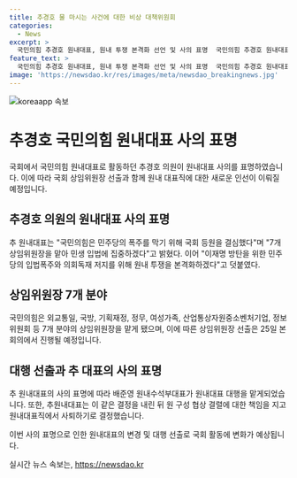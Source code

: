 ```yaml
---
title: 추경호 물 마시는 사건에 대한 비상 대책위원회
categories:
  - News
excerpt: >
  국민의힘 추경호 원내대표, 원내 투쟁 본격화 선언 및 사의 표명  국민의힘 추경호 원내대표는 민주당의 폭주를 막기 위해 원내 투쟁 선언했고, 7개 상임위원장을 맡게 되었다. 그는 이어 책임을 지고 사의를 표명하며 대행으로 배준영 원내수석부대표가 나섰다. (단어 수: 69)
feature_text: >
  국민의힘 추경호 원내대표, 원내 투쟁 본격화 선언 및 사의 표명  국민의힘 추경호 원내대표는 민주당의 폭주를 막기 위해 원내 투쟁 선언했고, 7개 상임위원장을 맡게 되었다. 그는 이어 책임을 지고 사의를 표명하며 대행으로 배준영 원내수석부대표가 나섰다. (단어 수: 69)
image: 'https://newsdao.kr/res/images/meta/newsdao_breakingnews.jpg'
---
```


<p><img src="https://newsdao.kr/res/images/meta/newsdao_breakingnews.jpg" alt="koreaapp 속보" /></p>

<h1>추경호 국민의힘 원내대표 사의 표명</h1>

<p>국회에서 국민의힘 원내대표로 활동하던 추경호 의원이 원내대표 사의를 표명하였습니다. 이에 따라 국회 상임위원장 선출과 함께 원내 대표직에 대한 새로운 인선이 이뤄질 예정입니다.</p>

<h2>추경호 의원의 원내대표 사의 표명</h2>

<p data-ke-size="size16">추 원내대표는 "국민의힘은 민주당의 폭주를 막기 위해 국회 등원을 결심했다"며 "7개 상임위원장을 맡아 민생 입법에 집중하겠다"고 밝혔다. 이어 "이재명 방탄을 위한 민주당의 입법폭주와 의회독재 저지를 위해 원내 투쟁을 본격화하겠다"고 덧붙였다.</p>

<h2>상임위원장 7개 분야</h2>

<p data-ke-size="size16">국민의힘은 외교통일, 국방, 기획재정, 정무, 여성가족, 산업통상자원중소벤처기업, 정보위원회 등 7개 분야의 상임위원장을 맡게 됐으며, 이에 따른 상임위원장 선출은 25일 본회의에서 진행될 예정입니다.</p>

<h2>대행 선출과 추 대표의 사의 표명</h2>

<p data-ke-size="size16">추 원내대표의 사의 표명에 따라 배준영 원내수석부대표가 원내대표 대행을 맡게되었습니다. 또한, 추원내대표는 이 같은 결정을 내린 뒤 원 구성 협상 결렬에 대한 책임을 지고 원내대표직에서 사퇴하기로 결정했습니다.</p>

<p>이번 사의 표명으로 인한 원내대표의 변경 및 대행 선출로 국회 활동에 변화가 예상됩니다.</p>
실시간 뉴스 속보는, <a href="https://newsdao.kr" rel="dofollow">https://newsdao.kr</a>


